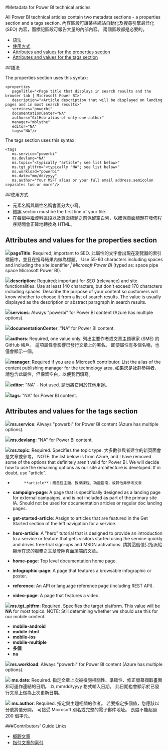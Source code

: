 

#Metadata for Power BI technical articles

All Power BI technical articles contain two metadata sections - a properties section and a tags section. 內容區段可讓某些網站自動化及搜尋引擎最佳化 (SEO) 內容，而標記區段可報告大量的內部內容。 兩個區段都是必要的。

- [語法]
- [使用方式]
- [Attributes and values for the properties section]
- [Attributes and values for the tags section]

##語法

The properties section uses this syntax:

    <properties
       pageTitle="<Page title that displays in search results and the browser tab | Microsoft Power BI>"
       description="<Article description that will be displayed on landing pages and in most search results>"
       services="powerbi"
       documentationCenter="NA"
       authors="GitHub-alias-of-only-one-author"
       manager="mblythe"
       editor="NA"
       tags="NA"/>

The tags section uses this syntax:

    <tags
       ms.service="powerbi"
       ms.devlang="NA"
       ms.topic="<typically "article"; see list below>"
       ms.tgt_pltfrm="<typically "NA"; see list below>"
       ms.workload="powerbi"
       ms.date="mm/dd/yyyy"
       ms.author="Your MSFT alias or your full email address;semicolon separates two or more"/>

##使用方式

- 元素名稱與屬性名稱會區分大小寫。
- 錯誤 <properties> section must be the first line of your file.
- 在每個中繼資料區段以及頁面標題之前保留空白列，以確保頁面標題在發佈程序期間會正確地轉換為 HTML。

## Attributes and values for the properties section

![](./media/article-metadata/checkmark-small.png)<bpt id="p1">**</bpt>pageTitle<ept id="p1">**</ept>: Required; important to SEO. 此屬性的文字會出現在瀏覽器的索引標籤中，並且在搜尋結果內做為標題。 Use 55-60 characters including spaces and including the site identifier <bpt id="p1">*</bpt>| Microsoft Power BI<ept id="p1">*</ept> (typed as: space pipe space Microsoft Power BI).

![](./media/article-metadata/checkmark-small.png)<bpt id="p1">**</bpt>description<ept id="p1">**</ept>: Required; important for SEO (relevance) and site functionalities. Use at least 140 characters, but don't exceed 170 characters including spaces. Describe the  purpose of your content so customers will know whether to choose it from a list of search results. The value is usually displayed as the description or abstract paragraph in search results.

![](./media/article-metadata/checkmark-small.png)<bpt id="p1">**</bpt>services<ept id="p1">**</ept>: Always "powerbi" for Power BI content (Azure has multiple options).

![](./media/article-metadata/checkmark-small.png)<bpt id="p1">**</bpt>documentationCenter<ept id="p1">**</ept>: "NA" for Power BI content.

![](./media/article-metadata/checkmark-small.png)<bpt id="p1">**</bpt>authors<ept id="p1">**</ept>: Required, one value only. 列出主要作者或文章主題專家 (SME) 的 GitHub 帳戶。 這項屬性會影響已發行文章上的署名。 即便屬性有多個名稱，也僅會顯示一個。

![](./media/article-metadata/checkmark-small.png)<bpt id="p1">**</bpt>manager<ept id="p1">**</ept>: Required if you are a Microsoft contributor. List the alias of the content publishing manager for the technology area. 如果您是社群參與者，請包含此屬性，但保留空白，以便我們填寫。

![](./media/article-metadata/checkmark-small.png)<bpt id="p1">**</bpt>editor<ept id="p1">**</ept>: "NA" - Not used. 請勿將它用於其他用途。

![](./media/article-metadata/checkmark-small.png)<bpt id="p1">**</bpt>tags<ept id="p1">**</ept>: "NA" for Power BI content.


## Attributes and values for the tags section

![](./media/article-metadata/checkmark-small.png)<bpt id="p1">**</bpt>ms.service<ept id="p1">**</ept>: Always "powerbi" for Power BI content (Azure has multiple options).

![](./media/article-metadata/checkmark-small.png)<bpt id="p1">**</bpt>ms.devlang<ept id="p1">**</ept>: "NA" for Power BI content.

![](./media/article-metadata/checkmark-small.png)<bpt id="p1">**</bpt>ms.topic<ept id="p1">**</ept>: Required. Specifies the topic type. 大多數參與者建立的新頁面會是文章或參考。 NOTE: the list below is from Azure, and I have removed some of the options that definitely aren't valid for Power BI. We will decide how to use the remaining options as our site architecture is developed. If in doubt, use "article". 

 - 
            **article**：概念性主題、教學課程、功能指南，或其他非參考文章

 - <bpt id="p1">**</bpt>campaign-page<ept id="p1">**</ept>: A page that is specifically designed as a landing page for external campaigns, and is not included as part of the primary site IA.  Should not be used for documentation articles or regular doc landing pages.

 - <bpt id="p1">**</bpt>get-started-article<ept id="p1">**</ept>: Assign to articles that are featured in the Get Started section of the left navigation for a service.

 - <bpt id="p1">**</bpt>hero-article<ept id="p1">**</ept>: A "hero" tutorial that is designed to provide an introduction to a service or feature that gets visitors started using the service quickly and drives free-trial sign-ups and MSDN activations. 請將這個值只指派給顯示在您的服務之文章登陸頁面頂端的文章。

 - <bpt id="p1">**</bpt>home-page<ept id="p1">**</ept>: Top level documentation home page.

 - <bpt id="p1">**</bpt>infographic-page<ept id="p1">**</ept>: A page that features a browsable infographic or poster.

 - <bpt id="p1">**</bpt>reference<ept id="p1">**</ept>: An API or language reference page (including REST API).

 - <bpt id="p1">**</bpt>video-page<ept id="p1">**</ept>: A page that features a video.

![](./media/article-metadata/checkmark-small.png)<bpt id="p1">**</bpt>ms.tgt_pltfrm<ept id="p1">**</ept>: Required. Specifies the target platform. This value will be <bpt id="p1">**</bpt>NA<ept id="p1">**</ept> for most topics. NOTE: Still detemining whether we should use this for our mobile content.

 - **mobile-android**
 - **mobile-html**
 - **mobile-ios**
 - **mobile-multiple**
 - **多個**
 - **na**

![](./media/article-metadata/checkmark-small.png)<bpt id="p1">**</bpt>ms.workload<ept id="p1">**</ept>: Always "powerbi" for Power BI content (Azure has multiple options).

![](./media/article-metadata/checkmark-small.png) <bpt id="p1">**</bpt>ms.date<ept id="p1">**</ept>: Required. 指定文章上次被檢閱相關性、準確性、修正螢幕擷取畫面和可運作連結的日期。 以 mm/dd/yyyy 格式輸入日期。 此日期也會顯示於已發行文章上做為上次更新日期。

![](./media/article-metadata/checkmark-small.png) <bpt id="p1">**</bpt>ms.author<ept id="p1">**</ept>: Required. 指定與主題相關的作者。 若要指定多個值，您應該以分號將值分開。 可接受 Microsoft 別名或完整的電子郵件地址。 長度不能超過 200 個字元。


###Contributors' Guide Links

- [概觀文章](./../README.md)
- [指引文章的索引](./contributor-guide-index.md)


<!--Anchors-->
[語法]: #syntax
[使用方式]: #usage
[Attributes and values for the properties section]: #attributes-and-values-for-the-properties-section
[Attributes and values for the tags section]: #attributes-and-values-for-the-tags-section
